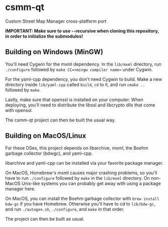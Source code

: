 # csmm-qt
Custom Street Map Manager cross-platform port

**IMPORTANT: Make sure to use --recursive when cloning this repository, in order to initialize the submodules!**

## Building on Windows (MinGW)

You'll need Cygwin for the mxml dependency. In the `lib/mxml` directory, run `./configure` followed by `make CC=<mingw compiler name>` under Cygwin.

For the yaml-cpp dependency, you don't need Cygwin to build. Make a new directory inside `lib/yaml-cpp` called `build`, `cd` to it, and run `cmake ..` followed by `make`.

Lastly, make sure that openssl is installed on your computer. When deploying, you'll need to distribute the libssl and libcrypto dlls that come with openssl.

The csmm-qt project can then be built the usual way.

## Building on MacOS/Linux

For these OSes, this project depends on libarchive, mxml, the Boehm garbage collector (bdwgc), and yaml-cpp.

libarchive and yaml-cpp can be installed via your favorite package manager.

On MacOS, Homebrew's mxml causes major crashing problems, so you'll have to run `./configure` followed by `make` in the `lib/mxml` directory. On non-MacOS Unix-like systems you can probably get away with using a package manager here.

On MacOS, you can install the Boehm garbage collector with `brew install bdw-gc` if you have Homebrew. Otherwise you'll have to cd to `lib/bdw-gc`, and run `./autogen.sh`, `./configure`, and `make` in that order.

The project can then be built as usual.

